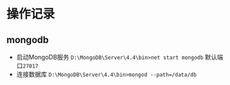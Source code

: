 # 操作记录
## mongodb
+ 启动MongoDB服务 `D:\MongoDB\Server\4.4\bin>net start mongodb` 默认端口`27017`
+ 连接数据库 `D:\MongoDB\Server\4.4\bin>mongod --path=/data/db`
